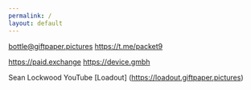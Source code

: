```yaml
---
permalink: /
layout: default
---
```


<div style="pointer-events: none">
<script type="text/javascript" src="https://feed.mikle.com/js/fw-loader.js" data-fw-param="154675/"></script>
</div>

<bottle@giftpaper.pictures>
<https://t.me/packet9>

<https://paid.exchange>
<https://device.gmbh>

Sean Lockwood YouTube
[Loadout] (https://loadout.giftpaper.pictures)